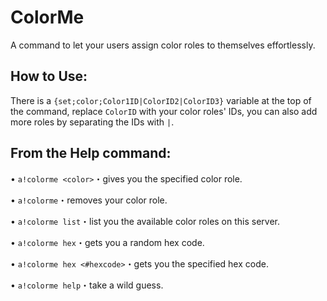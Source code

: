 # ColorMe

A command to let your users assign color roles to themselves effortlessly.

## How to Use:
There is a `{set;color;Color1ID|ColorID2|ColorID3}` variable at the top of the command, replace `ColorID` with your color roles' IDs, you can also add more roles by separating the IDs with `|`.

## From the Help command:

• `a!colorme <color>`・gives you the specified color role.

• `a!colorme`・removes your color role.

• `a!colorme list`・list you the available color roles on this server.

• `a!colorme hex`・gets you a random hex code.

• `a!colorme hex <#hexcode>`・gets you the specified hex code.

• `a!colorme help`・take a wild guess.
